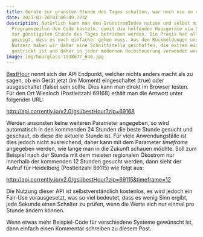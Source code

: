 ```yaml
---
title: Geräte zur grünsten Stunde des Tages schalten, war noch nie so einfach...
date: 2021-01-20T01:00:49.723Z
description: Natürlich kann man den GrünstromIndex nutzen und selbst mit einigen
  Programmzeilen den Code basteln, damit die helfenden Hausgeräte via SmartHome
  zur günstigsten Stunde des Tages betrieben werden. Die Praxis hat allerdings
  gezeigt, dass es noch einfacher gehen muss. Aus den Rückmeldungen unserer API
  Nutzern haben wir daher eine Schnittstelle geschaffen, die extrem einfach
  gestrickt ist und daher in jeder modernen Heimsteuerung verwendet werden kann.
image: img/hourglass-1938677_640.jpg
---
```

[BestHour](https://corrently.io/#operation/gsiBesthour) nennt sich der API Endpunkt, welcher nichts anders macht als zu sagen, ob ein Gerät jetzt (im Moment) eingeschaltet (true) oder ausgeschaltet (false) sein sollte. Dies kann man direkt im Browser testen. Für den Ort Wiesloch (Postleitzahl 69168) erhält man die Antwort unter folgender URL:

<http://api.corrently.io/v2.0/gsi/bestHour?zip=69168>

Werden ansonsten keine weiteren Parameter angegeben, so wird automatisch in den kommenden 24 Stunden die beste Stunde gesucht und geschaut, ob diese die aktuelle Stunde ist. Für viele Anwendungsfälle ist dies jedoch nicht ausreichend, daher kann mit dem Parameter *timeframe* angegeben werden, wie lange man in die Zukunft schauen möchte. Soll zum Beispiel nach der Stunde mit dem meisten regionalen Ökostrom nur innerhalb der kommenden 12 Stunden gesucht werden, dann sieht der Aufruf für Heidelberg (Postleitzahl 69115) wie folgt aus:

<http://api.corrently.io/v2.0/gsi/bestHour?zip=69115&timeframe=12>

Die Nutzung dieser API ist selbstverständlich kostenlos, es wird jedoch ein Fair-Use vorausgesetzt, was so viel bedeutet, dass es wenig Sinn ergibt, jede Sekunde einen Schalter zu prüfen, wenn die Werte sich nur einmal pro Stunde ändern können. 

Wenn etwas mehr Beispiel-Code für verschiedene Systeme gewünscht ist, dann einfach einen Kommentar schreiben zu diesem Post.